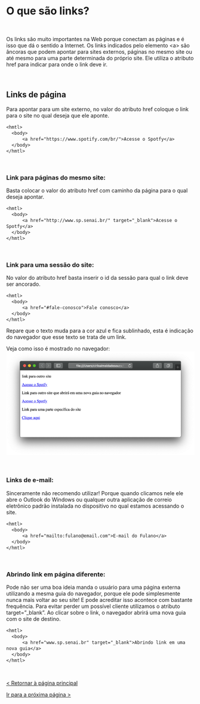 # O que são links?
  
  
&nbsp;
  
  
Os links são muito importantes na Web porque conectam as páginas e é isso que dá o sentido a Internet. Os links indicados pelo elemento \<a\> são âncoras que podem apontar para sites externos, páginas no mesmo site ou até mesmo para uma parte determinada do próprio site.
Ele utiliza o atributo href para indicar para onde o link deve ir.
  
  
&nbsp;
  
  
## Links de página
Para apontar para um site externo, no valor do atributo href coloque o link para o site no qual deseja que ele aponte.

```
<hmtl>
  <body>
      <a href="https://www.spotify.com/br/">Acesse o Spotfy</a>
  </body>
</hmtl>
```
  
  
&nbsp;
  
  
### Link para páginas do mesmo site:
Basta colocar o valor do atributo href com caminho da página para o qual deseja apontar.

```
<hmtl>
  <body>
      <a href="http://www.sp.senai.br/" target="_blank">Acesse o Spotfy</a>
  </body>
</hmtl>
```
  
  
&nbsp;
  
  
### Link para uma sessão do site: 
No valor do atributo href basta inserir o id da sessão para qual o link deve ser ancorado.

```
<hmtl>
  <body>
      <a href="#fale-conosco">Fale conosco</a>
  </body>
</hmtl>
```

Repare que o texto muda para a cor azul e fica sublinhado, esta é indicação do navegador que esse texto se trata de um link.


Veja como isso é mostrado no navegador:
![Links](imagens/links.png)
  
  
&nbsp;
  
  
### Links de e-mail:
Sinceramente não recomendo utilizar! Porque quando clicamos nele ele abre o Outlook do Windows ou qualquer outra aplicação de correio eletrônico padrão instalada no dispositivo no qual estamos acessando o site. 

```
<hmtl>
  <body>
      <a href="mailto:fulano@email.com">E-mail do Fulano</a>
  </body>
</hmtl>
```
  
  
&nbsp;
  
  
### Abrindo link em página diferente:
Pode não ser uma boa ideia manda o usuário para uma página externa utilizando a mesma guia do navegador, porque ele pode simplesmente nunca mais voltar ao seu site! E pode acreditar isso acontece com bastante frequência. Para evitar perder um possível cliente utilizamos o atributo target=”_blank”. 
Ao clicar sobre o link, o navegador abrirá uma nova guia com o site de destino.

```
<hmtl>
  <body>
      <a href="www.sp.senai.br" target="_blank">Abrindo link em uma nova guia</a>
  </body>
</hmtl>
```
  
  
&nbsp;
  
  
[< Retornar à página principal](../README.md)
  
  
[Ir para a próxima página >](5-Criando-listas.md)
